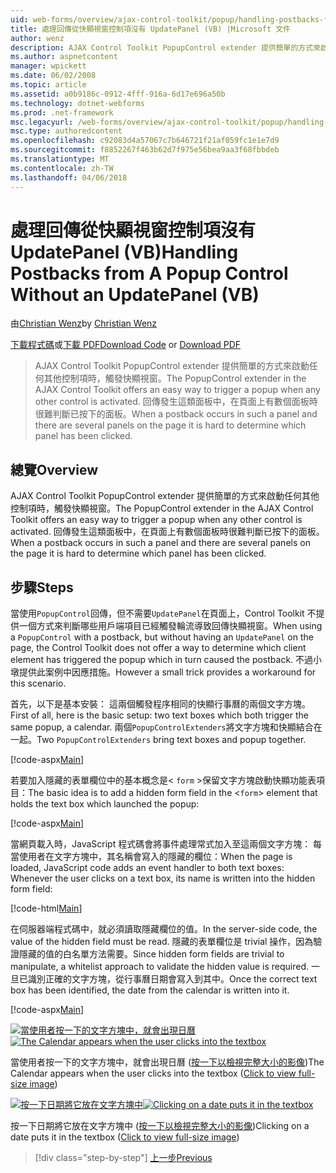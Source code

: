 ```yaml
---
uid: web-forms/overview/ajax-control-toolkit/popup/handling-postbacks-from-a-popup-control-without-an-updatepanel-vb
title: 處理回傳從快顯視窗控制項沒有 UpdatePanel (VB) |Microsoft 文件
author: wenz
description: AJAX Control Toolkit PopupControl extender 提供簡單的方式來啟動任何其他控制項時，觸發快顯視窗。 當回傳 su 中...
ms.author: aspnetcontent
manager: wpickett
ms.date: 06/02/2008
ms.topic: article
ms.assetid: a0b9186c-0912-4fff-916a-6d17e696a50b
ms.technology: dotnet-webforms
ms.prod: .net-framework
msc.legacyurl: /web-forms/overview/ajax-control-toolkit/popup/handling-postbacks-from-a-popup-control-without-an-updatepanel-vb
msc.type: authoredcontent
ms.openlocfilehash: c92083d4a57067c7b646721f21af059fc1e1e7d9
ms.sourcegitcommit: f8852267f463b62d7f975e56bea9aa3f68fbbdeb
ms.translationtype: MT
ms.contentlocale: zh-TW
ms.lasthandoff: 04/06/2018
---
```

<a name="handling-postbacks-from-a-popup-control-without-an-updatepanel-vb"></a><span data-ttu-id="edcd7-104">處理回傳從快顯視窗控制項沒有 UpdatePanel (VB)</span><span class="sxs-lookup"><span data-stu-id="edcd7-104">Handling Postbacks from A Popup Control Without an UpdatePanel (VB)</span></span>
====================
<span data-ttu-id="edcd7-105">由[Christian Wenz](https://github.com/wenz)</span><span class="sxs-lookup"><span data-stu-id="edcd7-105">by [Christian Wenz](https://github.com/wenz)</span></span>

<span data-ttu-id="edcd7-106">[下載程式碼](http://download.microsoft.com/download/9/3/f/93f8daea-bebd-4821-833b-95205389c7d0/PopupControl3.vb.zip)或[下載 PDF](http://download.microsoft.com/download/2/d/c/2dc10e34-6983-41d4-9c08-f78f5387d32b/popupcontrol3VB.pdf)</span><span class="sxs-lookup"><span data-stu-id="edcd7-106">[Download Code](http://download.microsoft.com/download/9/3/f/93f8daea-bebd-4821-833b-95205389c7d0/PopupControl3.vb.zip) or [Download PDF](http://download.microsoft.com/download/2/d/c/2dc10e34-6983-41d4-9c08-f78f5387d32b/popupcontrol3VB.pdf)</span></span>

> <span data-ttu-id="edcd7-107">AJAX Control Toolkit PopupControl extender 提供簡單的方式來啟動任何其他控制項時，觸發快顯視窗。</span><span class="sxs-lookup"><span data-stu-id="edcd7-107">The PopupControl extender in the AJAX Control Toolkit offers an easy way to trigger a popup when any other control is activated.</span></span> <span data-ttu-id="edcd7-108">回傳發生這類面板中，在頁面上有數個面板時很難判斷已按下的面板。</span><span class="sxs-lookup"><span data-stu-id="edcd7-108">When a postback occurs in such a panel and there are several panels on the page it is hard to determine which panel has been clicked.</span></span>


## <a name="overview"></a><span data-ttu-id="edcd7-109">總覽</span><span class="sxs-lookup"><span data-stu-id="edcd7-109">Overview</span></span>

<span data-ttu-id="edcd7-110">AJAX Control Toolkit PopupControl extender 提供簡單的方式來啟動任何其他控制項時，觸發快顯視窗。</span><span class="sxs-lookup"><span data-stu-id="edcd7-110">The PopupControl extender in the AJAX Control Toolkit offers an easy way to trigger a popup when any other control is activated.</span></span> <span data-ttu-id="edcd7-111">回傳發生這類面板中，在頁面上有數個面板時很難判斷已按下的面板。</span><span class="sxs-lookup"><span data-stu-id="edcd7-111">When a postback occurs in such a panel and there are several panels on the page it is hard to determine which panel has been clicked.</span></span>

## <a name="steps"></a><span data-ttu-id="edcd7-112">步驟</span><span class="sxs-lookup"><span data-stu-id="edcd7-112">Steps</span></span>

<span data-ttu-id="edcd7-113">當使用`PopupControl`回傳，但不需要`UpdatePanel`在頁面上，Control Toolkit 不提供一個方式來判斷哪些用戶端項目已經觸發輪流導致回傳快顯視窗。</span><span class="sxs-lookup"><span data-stu-id="edcd7-113">When using a `PopupControl` with a postback, but without having an `UpdatePanel` on the page, the Control Toolkit does not offer a way to determine which client element has triggered the popup which in turn caused the postback.</span></span> <span data-ttu-id="edcd7-114">不過小墩提供此案例中因應措施。</span><span class="sxs-lookup"><span data-stu-id="edcd7-114">However a small trick provides a workaround for this scenario.</span></span>

<span data-ttu-id="edcd7-115">首先，以下是基本安裝： 這兩個觸發程序相同的快顯行事曆的兩個文字方塊。</span><span class="sxs-lookup"><span data-stu-id="edcd7-115">First of all, here is the basic setup: two text boxes which both trigger the same popup, a calendar.</span></span> <span data-ttu-id="edcd7-116">兩個`PopupControlExtenders`將文字方塊和快顯結合在一起。</span><span class="sxs-lookup"><span data-stu-id="edcd7-116">Two `PopupControlExtenders` bring text boxes and popup together.</span></span>

[!code-aspx[Main](handling-postbacks-from-a-popup-control-without-an-updatepanel-vb/samples/sample1.aspx)]

<span data-ttu-id="edcd7-117">若要加入隱藏的表單欄位中的基本概念是&lt; `form` &gt;保留文字方塊啟動快顯功能表項目：</span><span class="sxs-lookup"><span data-stu-id="edcd7-117">The basic idea is to add a hidden form field in the &lt;`form`&gt; element that holds the text box which launched the popup:</span></span>

[!code-aspx[Main](handling-postbacks-from-a-popup-control-without-an-updatepanel-vb/samples/sample2.aspx)]

<span data-ttu-id="edcd7-118">當網頁載入時，JavaScript 程式碼會將事件處理常式加入至這兩個文字方塊： 每當使用者在文字方塊中，其名稱會寫入的隱藏的欄位：</span><span class="sxs-lookup"><span data-stu-id="edcd7-118">When the page is loaded, JavaScript code adds an event handler to both text boxes: Whenever the user clicks on a text box, its name is written into the hidden form field:</span></span>

[!code-html[Main](handling-postbacks-from-a-popup-control-without-an-updatepanel-vb/samples/sample3.html)]

<span data-ttu-id="edcd7-119">在伺服器端程式碼中，就必須讀取隱藏欄位的值。</span><span class="sxs-lookup"><span data-stu-id="edcd7-119">In the server-side code, the value of the hidden field must be read.</span></span> <span data-ttu-id="edcd7-120">隱藏的表單欄位是 trivial 操作，因為驗證隱藏的值的白名單方法需要。</span><span class="sxs-lookup"><span data-stu-id="edcd7-120">Since hidden form fields are trivial to manipulate, a whitelist approach to validate the hidden value is required.</span></span> <span data-ttu-id="edcd7-121">一旦已識別正確的文字方塊，從行事曆日期會寫入到其中。</span><span class="sxs-lookup"><span data-stu-id="edcd7-121">Once the correct text box has been identified, the date from the calendar is written into it.</span></span>

[!code-aspx[Main](handling-postbacks-from-a-popup-control-without-an-updatepanel-vb/samples/sample4.aspx)]


<span data-ttu-id="edcd7-122">[![當使用者按一下的文字方塊中，就會出現日曆](handling-postbacks-from-a-popup-control-without-an-updatepanel-vb/_static/image2.png)](handling-postbacks-from-a-popup-control-without-an-updatepanel-vb/_static/image1.png)</span><span class="sxs-lookup"><span data-stu-id="edcd7-122">[![The Calendar appears when the user clicks into the textbox](handling-postbacks-from-a-popup-control-without-an-updatepanel-vb/_static/image2.png)](handling-postbacks-from-a-popup-control-without-an-updatepanel-vb/_static/image1.png)</span></span>

<span data-ttu-id="edcd7-123">當使用者按一下的文字方塊中，就會出現日曆 ([按一下以檢視完整大小的影像](handling-postbacks-from-a-popup-control-without-an-updatepanel-vb/_static/image3.png))</span><span class="sxs-lookup"><span data-stu-id="edcd7-123">The Calendar appears when the user clicks into the textbox ([Click to view full-size image](handling-postbacks-from-a-popup-control-without-an-updatepanel-vb/_static/image3.png))</span></span>


<span data-ttu-id="edcd7-124">[![按一下日期將它放在文字方塊中](handling-postbacks-from-a-popup-control-without-an-updatepanel-vb/_static/image5.png)](handling-postbacks-from-a-popup-control-without-an-updatepanel-vb/_static/image4.png)</span><span class="sxs-lookup"><span data-stu-id="edcd7-124">[![Clicking on a date puts it in the textbox](handling-postbacks-from-a-popup-control-without-an-updatepanel-vb/_static/image5.png)](handling-postbacks-from-a-popup-control-without-an-updatepanel-vb/_static/image4.png)</span></span>

<span data-ttu-id="edcd7-125">按一下日期將它放在文字方塊中 ([按一下以檢視完整大小的影像](handling-postbacks-from-a-popup-control-without-an-updatepanel-vb/_static/image6.png))</span><span class="sxs-lookup"><span data-stu-id="edcd7-125">Clicking on a date puts it in the textbox ([Click to view full-size image](handling-postbacks-from-a-popup-control-without-an-updatepanel-vb/_static/image6.png))</span></span>

> [!div class="step-by-step"]
> [<span data-ttu-id="edcd7-126">上一步</span><span class="sxs-lookup"><span data-stu-id="edcd7-126">Previous</span></span>](handling-postbacks-from-a-popup-control-with-an-updatepanel-vb.md)
